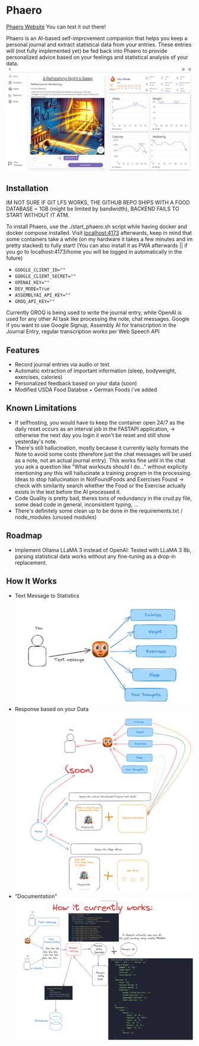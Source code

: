 # Phaero

[Phaero Website](https://phaero.net)
You can test it out there!

Phaero is an AI-based self-improvement companion that helps you keep a personal journal and extract statistical data from your entries. These entries will (not fully implemented yet) be fed back into Phaero to provide personalized advice based on your feelings and statistical analysis of your data.
![Example](images/Example.png)

## Installation

IM NOT SURE IF GIT LFS WORKS, THE GITHUB REPO SHIPS WITH A FOOD DATABASE ~ 1GB (might be limited by bandwidth), BACKEND FAILS TO START WITHOUT IT ATM.

To install Phaero, use the ./start_phaero.sh script while having docker and docker compose installed.
Visit [localhost:4173](http://localhost:4173/signup) afterwards, keep in mind that some containers take a while (on my hardware it takes a few minutes and im pretty stacked) to fully start!
(You can also install it as PWA afterwards || if you go to localhost:4173/home you will be logged in automatically in the future)

- `GOOGLE_CLIENT_ID=""`
- `GOOGLE_CLIENT_SECRET=""`
- `OPENAI_KEY=""`
- `DEV_MODE=True`
- `ASSEMBLYAI_API_KEY=""`
- `GROQ_API_KEY=""`

Currently GROQ is being used to write the journal entry, while OpenAI is used for any other AI task like processing the note, chat messages.
Google if you want to use Google Signup, Assembly AI for transcription in the Journal Entry, regular transcription works per Web Speech API

## Features

- Record journal entries via audio or text
- Automatic extraction of important information (sleep, bodyweight, exercises, calories)
- Personalized feedback based on your data (soon)
- Modified USDA Food Databse + German Foods i've added

## Known Limitations

- If selfhosting, you would have to keep the container open 24/7 as the daily reset occurs as an interval job in the FASTAPI application, -> otherwise the next day you login it won't be reset and still show yesterday's note.
- There's still hallucination, mostly because it currently lazily formats the Note to avoid some costs (therefore just the chat messages will be used as a note, not an actual journal entry). This works fine until in the chat you ask a question like "What workouts should I do..." without explicity mentioning any this will hallucinate a training program in the processing.
Ideas to stop hallucination in NotFoundFoods and Exercises Found -> check with similarity search whether the Food or the Exercise actually exists in the text before the AI processed it.
- Code Quality is pretty bad, theres tons of redundancy in the crud.py file, some dead code in general, inconsistent typing, ...
- There's definitely some clean up to be done in the requirements.txt / node_modules (unused modules)

## Roadmap

- Implement Ollama LLaMA 3 instead of OpenAI: Tested with LLaMA 3 8b, parsing statistical data works without any fine-tuning as a drop-in replacement.

## How It Works

- Text Message to Statistics
![How It Works 1](images/HowItWorks1.png)
- Response based on your Data
![How It Works 2](images/HowItWorks2.png)
- "Documentation"
![How It Works 3](images/HowItWorks3.png)
